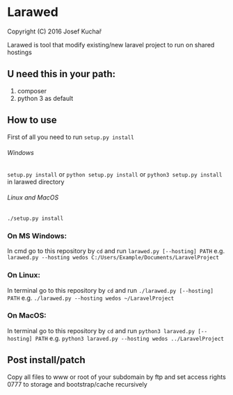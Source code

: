 # Larawed
Copyright (C) 2016 Josef Kuchař

Larawed is tool that modify existing/new laravel project to run on shared hostings
## U need this in your path:
1. composer
2. python 3 as default

## How to use
First of all you need to run `setup.py install`

###### Windows
`setup.py install` or `python setup.py install` or `python3 setup.py install` in larawed directory

###### Linux and MacOS
`./setup.py install`

### On MS Windows:
In cmd go to this repository by `cd` and run `larawed.py [--hosting] PATH`
e.g. `larawed.py --hosting wedos C:/Users/Example/Documents/LaravelProject`

### On Linux:
In terminal go to this repository by `cd` and run `./larawed.py [--hosting] PATH`
e.g. `./larawed.py --hosting wedos ~/LaravelProject`

### On MacOS:
In terminal go to this repository by `cd` and run `python3 laraved.py [--hosting] PATH`
e.g. `python3 laraved.py --hosting wedos ../LaravelProject`

## Post install/patch
Copy all files to www or root of your subdomain by ftp and set access rights 0777 to storage and bootstrap/cache recursively

